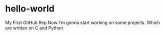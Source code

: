 # hello-world
My First GitHub Rep
Now I'm gonna start working on some projects. Which are written on C and Python
